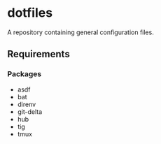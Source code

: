 # dotfiles

A repository containing general configuration files.

## Requirements

### Packages

- asdf
- bat
- direnv
- git-delta
- hub
- tig
- tmux
